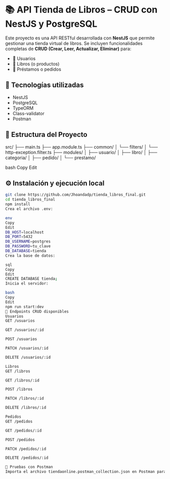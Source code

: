 # 📚 API Tienda de Libros – CRUD con NestJS y PostgreSQL

Este proyecto es una API RESTful desarrollada con **NestJS** que permite gestionar una tienda virtual de libros. Se incluyen funcionalidades completas de **CRUD (Crear, Leer, Actualizar, Eliminar)** para:

- 👤 Usuarios  
- 📘 Libros (o productos)  
- 📄 Préstamos o pedidos  

## 🚀 Tecnologías utilizadas

- NestJS  
- PostgreSQL  
- TypeORM  
- Class-validator  
- Postman  

## 📁 Estructura del Proyecto

src/
├── main.ts
├── app.module.ts
├── common/
│ └── filters/
│ └── http-exception.filter.ts
├── modules/
│ ├── usuario/
│ ├── libro/
│ ├── categoria/
│ ├── pedido/
│ └── prestamo/

bash
Copy
Edit

## ⚙️ Instalación y ejecución local

```bash
git clone https://github.com/Jhoandadp/tienda_libros_final.git
cd tienda_libros_final
npm install
Crea el archivo .env:

env
Copy
Edit
DB_HOST=localhost
DB_PORT=5432
DB_USERNAME=postgres
DB_PASSWORD=tu_clave
DB_DATABASE=tienda
Crea la base de datos:

sql
Copy
Edit
CREATE DATABASE tienda;
Inicia el servidor:

bash
Copy
Edit
npm run start:dev
🔄 Endpoints CRUD disponibles
Usuarios
GET /usuarios

GET /usuarios/:id

POST /usuarios

PATCH /usuarios/:id

DELETE /usuarios/:id

Libros
GET /libros

GET /libros/:id

POST /libros

PATCH /libros/:id

DELETE /libros/:id

Pedidos
GET /pedidos

GET /pedidos/:id

POST /pedidos

PATCH /pedidos/:id

DELETE /pedidos/:id

🧪 Pruebas con Postman
Importa el archivo tiendaonline.postman_collection.json en Postman para acceder a todos los endpoints y probarlos fácilmente.

